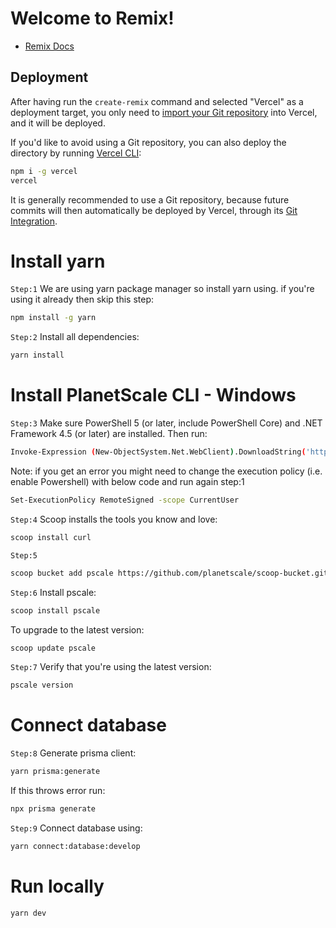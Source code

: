 # Welcome to Remix!

- [Remix Docs](https://remix.run/docs)

## Deployment

After having run the `create-remix` command and selected "Vercel" as a
deployment target, you only need to
[import your Git repository](https://vercel.com/new) into Vercel, and it will be
deployed.

If you'd like to avoid using a Git repository, you can also deploy the directory
by running [Vercel CLI](https://vercel.com/cli):

```sh
npm i -g vercel
vercel
```

It is generally recommended to use a Git repository, because future commits will
then automatically be deployed by Vercel, through its
[Git Integration](https://vercel.com/docs/concepts/git).

# Install yarn

`Step:1` We are using yarn package manager so install yarn using. if you're
using it already then skip this step:

```sh
npm install -g yarn
```

`Step:2` Install all dependencies:

```sh
yarn install
```

# Install PlanetScale CLI - Windows

`Step:3` Make sure PowerShell 5 (or later, include PowerShell Core) and .NET
Framework 4.5 (or later) are installed. Then run:

```sh
Invoke-Expression (New-ObjectSystem.Net.WebClient).DownloadString('https://get.scoop.sh')
```

Note: if you get an error you might need to change the execution policy (i.e.
enable Powershell) with below code and run again step:1

```sh
Set-ExecutionPolicy RemoteSigned -scope CurrentUser
```

`Step:4` Scoop installs the tools you know and love:

```sh
scoop install curl
```

`Step:5`

```sh
scoop bucket add pscale https://github.com/planetscale/scoop-bucket.git
```

`Step:6` Install pscale:

```sh
scoop install pscale
```

To upgrade to the latest version:

```sh
scoop update pscale
```

`Step:7` Verify that you're using the latest version:

```sh
pscale version
```

# Connect database

`Step:8` Generate prisma client:

```sh
yarn prisma:generate
```

If this throws error run:

```sh
npx prisma generate
```

`Step:9` Connect database using:

```sh
yarn connect:database:develop
```

# Run locally

```sh
yarn dev
```

